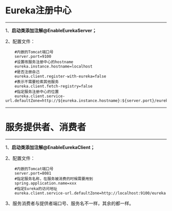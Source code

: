 # Eureka注册中心

------

1、**启动类添加注解@EnableEurekaServer；**

2、配置文件：

```properties
	#内嵌的Tomcat端口号
	server.port=9100
	#设置改服务注册中心的hostname
	eureka.instance.hostname=localhost
	#是否注册自己
	eureka.client.register-with-eureka=false
	#表示不需要检索其他服务
	eureka.client.fetch-registry=false
	#指定服务注册中心的位置
	eureka.client.service-url.defaultZone=http://${eureka.instance.hostname}:${server.port}/eureka
```

------

# 服务提供者、消费者

------

1、**启动类添加注解@EnableEurekaClient；**

2、配置文件：

```properties
    #内嵌的Tomcat端口号
    server.port=8081
    #指定服务名称，在服务被消费的时候需要用到
    spring.application.name=xxx
    #指定Eureka的访问地址
    eureka.client.service-url.defaultZone=http://localhost:9100/eureka
```

3、服务消费者与提供者端口号、服务名不一样，其余的都一样。

